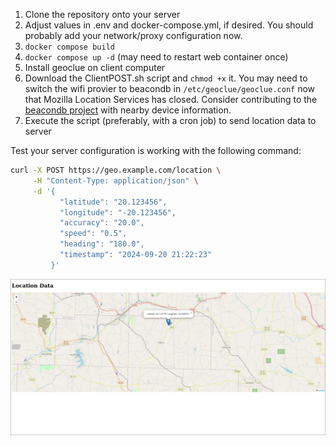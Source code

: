 1. Clone the repository onto your server
2. Adjust values in .env and docker-compose.yml, if desired. You should probably add your network/proxy configuration now.
3. `docker compose build`
4. `docker compose up -d` (may need to restart web container once)
6. Install geoclue on client computer
7. Download the ClientPOST.sh script and `chmod +x` it. You may need to switch the wifi provier to beacondb in `/etc/geoclue/geoclue.conf` now that Mozilla Location Services has closed. Consider contributing to the [beacondb project](https://beacondb.net/) with nearby device information.
8. Execute the script (preferably, with a cron job) to send location data to server


Test your server configuration is working with the following command:
```bash
curl -X POST https://geo.example.com/location \
     -H "Content-Type: application/json" \
     -d '{
           "latitude": "20.123456",
           "longitude": "-20.123456",
           "accuracy": "20.0",
           "speed": "0.5",
           "heading": "180.0",
           "timestamp": "2024-09-20 21:22:23"
         }'
```


![image](images/WebUI.png)
